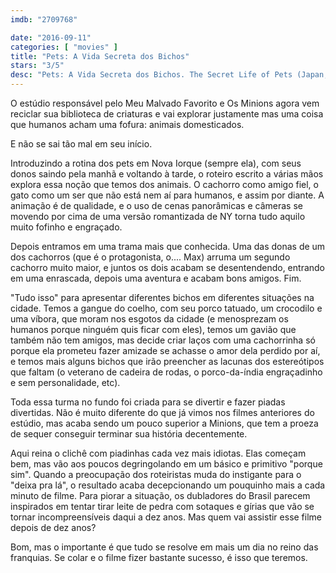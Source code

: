 ```yaml
---
imdb: "2709768"

date: "2016-09-11"
categories: [ "movies" ]
title: "Pets: A Vida Secreta dos Bichos"
stars: "3/5"
desc: "Pets: A Vida Secreta dos Bichos. The Secret Life of Pets (Japan, 2016). Dirigido por Yarrow Cheney, Chris Renaud. Escrito por Cinco Paul, Ken Daurio, Brian Lynch, Simon Rich. Com Louis C.K., Eric Stonestreet, Kevin Hart, Jenny Slate, Ellie Kemper, Albert Brooks, Lake Bell, Dana Carvey, Hannibal Buress."
---
```

O estúdio responsável pelo Meu Malvado Favorito e Os Minions agora vem reciclar sua biblioteca de criaturas e vai explorar justamente mas uma coisa que humanos acham uma fofura: animais domesticados.

E não se sai tão mal em seu início.

Introduzindo a rotina dos pets em Nova Iorque (sempre ela), com seus donos saindo pela manhã e voltando à tarde, o roteiro escrito a várias mãos explora essa noção que temos dos animais. O cachorro como amigo fiel, o gato como um ser que não está nem aí para humanos, e assim por diante. A animação é de qualidade, e o uso de cenas panorâmicas e câmeras se movendo por cima de uma versão romantizada de NY torna tudo aquilo muito fofinho e engraçado.

Depois entramos em uma trama mais que conhecida. Uma das donas de um dos cachorros (que é o protagonista, o.... Max) arruma um segundo cachorro muito maior, e juntos os dois acabam se desentendendo, entrando em uma enrascada, depois uma aventura e acabam bons amigos. Fim.

"Tudo isso" para apresentar diferentes bichos em diferentes situações na cidade. Temos a gangue do coelho, com seu porco tatuado, um crocodilo e uma víbora, que moram nos esgotos da cidade (e menosprezam os humanos porque ninguém quis ficar com eles), temos um gavião que também não tem amigos, mas decide criar laços com uma cachorrinha só porque ela prometeu fazer amizade se achasse o amor dela perdido por aí, e temos mais alguns bichos que irão preencher as lacunas dos estereótipos que faltam (o veterano de cadeira de rodas, o porco-da-índia engraçadinho e sem personalidade, etc).

Toda essa turma no fundo foi criada para se divertir e fazer piadas divertidas. Não é muito diferente do que já vimos nos filmes anteriores do estúdio, mas acaba sendo um pouco superior a Minions, que tem a proeza de sequer conseguir terminar sua história decentemente.

Aqui reina o clichê com piadinhas cada vez mais idiotas. Elas começam bem, mas vão aos poucos degringolando em um básico e primitivo "porque sim". Quando a preocupação dos roteiristas muda do instigante para o "deixa pra lá", o resultado acaba decepcionando um pouquinho mais a cada minuto de filme. Para piorar a situação, os dubladores do Brasil parecem inspirados em tentar tirar leite de pedra com sotaques e gírias que vão se tornar incompreensíveis daqui a dez anos. Mas quem vai assistir esse filme depois de dez anos?

Bom, mas o importante é que tudo se resolve em mais um dia no reino das franquias. Se colar e o filme fizer bastante sucesso, é isso que teremos.
